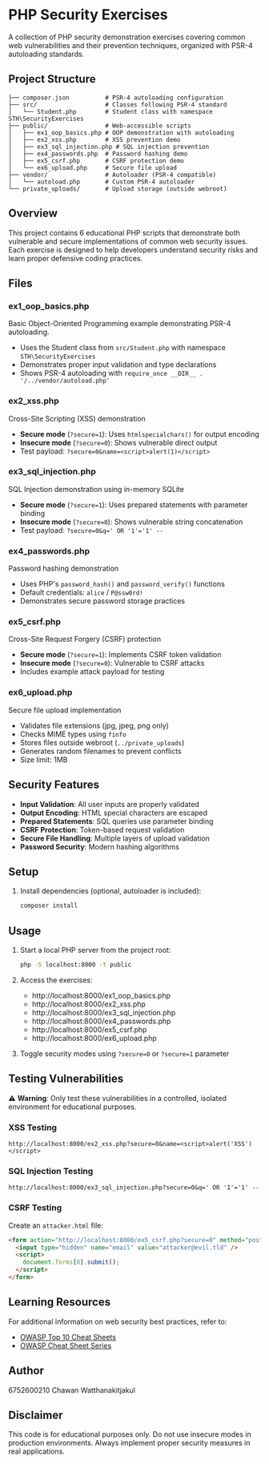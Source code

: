 # PHP Security Exercises

A collection of PHP security demonstration exercises covering common web vulnerabilities and their prevention techniques, organized with PSR-4 autoloading standards.

## Project Structure

```
├── composer.json          # PSR-4 autoloading configuration
├── src/                   # Classes following PSR-4 standard
│   └── Student.php        # Student class with namespace STH\SecurityExercises
├── public/                # Web-accessible scripts
│   ├── ex1_oop_basics.php # OOP demonstration with autoloading
│   ├── ex2_xss.php        # XSS prevention demo
│   ├── ex3_sql_injection.php # SQL injection prevention
│   ├── ex4_passwords.php  # Password hashing demo
│   ├── ex5_csrf.php       # CSRF protection demo
│   └── ex6_upload.php     # Secure file upload
├── vendor/                # Autoloader (PSR-4 compatible)
│   └── autoload.php       # Custom PSR-4 autoloader
└── private_uploads/       # Upload storage (outside webroot)
```

## Overview

This project contains 6 educational PHP scripts that demonstrate both vulnerable and secure implementations of common web security issues. Each exercise is designed to help developers understand security risks and learn proper defensive coding practices.

## Files

### ex1_oop_basics.php

Basic Object-Oriented Programming example demonstrating PSR-4 autoloading.

- Uses the Student class from `src/Student.php` with namespace `STH\SecurityExercises`
- Demonstrates proper input validation and type declarations
- Shows PSR-4 autoloading with `require_once __DIR__ . '/../vendor/autoload.php'`

### ex2_xss.php

Cross-Site Scripting (XSS) demonstration

- **Secure mode** (`?secure=1`): Uses `htmlspecialchars()` for output encoding
- **Insecure mode** (`?secure=0`): Shows vulnerable direct output
- Test payload: `?secure=0&name=<script>alert(1)</script>`

### ex3_sql_injection.php

SQL Injection demonstration using in-memory SQLite

- **Secure mode** (`?secure=1`): Uses prepared statements with parameter binding
- **Insecure mode** (`?secure=0`): Shows vulnerable string concatenation
- Test payload: `?secure=0&q=' OR '1'='1' --`

### ex4_passwords.php

Password hashing demonstration

- Uses PHP's `password_hash()` and `password_verify()` functions
- Default credentials: `alice` / `P@ssw0rd!`
- Demonstrates secure password storage practices

### ex5_csrf.php

Cross-Site Request Forgery (CSRF) protection

- **Secure mode** (`?secure=1`): Implements CSRF token validation
- **Insecure mode** (`?secure=0`): Vulnerable to CSRF attacks
- Includes example attack payload for testing

### ex6_upload.php

Secure file upload implementation

- Validates file extensions (jpg, jpeg, png only)
- Checks MIME types using `finfo`
- Stores files outside webroot (`../private_uploads`)
- Generates random filenames to prevent conflicts
- Size limit: 1MB

## Security Features

- **Input Validation**: All user inputs are properly validated
- **Output Encoding**: HTML special characters are escaped
- **Prepared Statements**: SQL queries use parameter binding
- **CSRF Protection**: Token-based request validation
- **Secure File Handling**: Multiple layers of upload validation
- **Password Security**: Modern hashing algorithms

## Setup

1. Install dependencies (optional, autoloader is included):
   ```bash
   composer install
   ```

## Usage

1. Start a local PHP server from the project root:

   ```bash
   php -S localhost:8000 -t public
   ```

2. Access the exercises:

   - http://localhost:8000/ex1_oop_basics.php
   - http://localhost:8000/ex2_xss.php
   - http://localhost:8000/ex3_sql_injection.php
   - http://localhost:8000/ex4_passwords.php
   - http://localhost:8000/ex5_csrf.php
   - http://localhost:8000/ex6_upload.php

3. Toggle security modes using `?secure=0` or `?secure=1` parameter

## Testing Vulnerabilities

⚠️ **Warning**: Only test these vulnerabilities in a controlled, isolated environment for educational purposes.

### XSS Testing

```
http://localhost:8000/ex2_xss.php?secure=0&name=<script>alert('XSS')</script>
```

### SQL Injection Testing

```
http://localhost:8000/ex3_sql_injection.php?secure=0&q=' OR '1'='1' --
```

### CSRF Testing

Create an `attacker.html` file:

```html
<form action="http://localhost:8000/ex5_csrf.php?secure=0" method="post">
  <input type="hidden" name="email" value="attacker@evil.tld" />
  <script>
    document.forms[0].submit();
  </script>
</form>
```

## Learning Resources

For additional information on web security best practices, refer to:

- [OWASP Top 10 Cheat Sheets](https://cheatsheetseries.owasp.org/IndexTopTen.html)
- [OWASP Cheat Sheet Series](https://cheatsheetseries.owasp.org/)

## Author

6752600210 Chawan Watthanakitjakul

## Disclaimer

This code is for educational purposes only. Do not use insecure modes in production environments. Always implement proper security measures in real applications.
